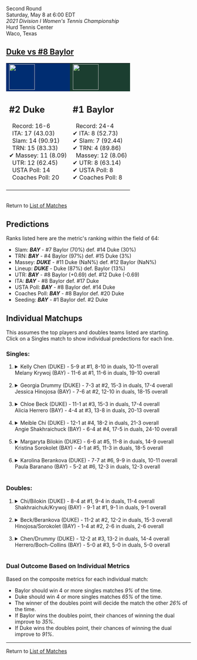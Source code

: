 Second Round  
Saturday, May 8 at 6:00 EDT  
_2021 Division I Women's Tennis Championship_  
Hurd Tennis Center  
Waco, Texas  
## [Duke vs #8 Baylor](https://www.ncaa.com/game/5833682)  

<table><tr style="background-color: #d9d9d9 !important"><td style="background-color: #002D72 !important"><img src="https://www.ncaa.com/sites/default/files/images/logos/schools/d/duke.70.png" width="70" height="70" /></td><td style="background-color: #1B3E30 !important"><img src="https://www.ncaa.com/sites/default/files/images/logos/schools/b/baylor.70.png" width="70" height="70" /></td></tr><tr>
<td>  

<h2>#2 Duke</h2>  
&nbsp; Record: 16-6<br>  
&nbsp; ITA: 17 (43.03)<br>  
&nbsp; Slam: 14 (90.91)<br>  
&nbsp; TRN: 15 (83.33)<br>  
&#10004; Massey: 11 (8.09)<br>  
&nbsp; UTR: 12 (62.45)<br>  
&nbsp; USTA Poll: 14<br>  
&nbsp; Coaches Poll: 20<br>  
<br>  

</td>
<td>  

<h2>#1 Baylor</h2>  
&nbsp; Record: 24-4<br>  
&#10004; ITA: 8 (52.73)<br>  
&#10004; Slam: 7 (92.44)<br>  
&#10004; TRN: 4 (89.86)<br>  
&nbsp; Massey: 12 (8.06)<br>  
&#10004; UTR: 8 (63.14)<br>  
&#10004; USTA Poll: 8<br>  
&#10004; Coaches Poll: 8<br>  
<br>  

</td>
</tr></table>  


<br>Return to [List of Matches](../index.md)  

## Predictions  

Ranks listed here are the metric's ranking within the field of 64:  
- Slam: ***BAY*** - #7 Baylor (70%) def. #14 Duke (30%)  
- TRN: ***BAY*** - #4 Baylor (97%) def. #15 Duke (3%)  
- Massey: ***DUKE*** - #11 Duke (NaN%) def. #12 Baylor (NaN%)  
- Lineup: ***DUKE*** - Duke (87%) def. Baylor (13%)  
- UTR: ***BAY*** - #8 Baylor (+0.69) def. #12 Duke (-0.69)  
- ITA: ***BAY*** - #8 Baylor def. #17 Duke  
- USTA Poll: ***BAY*** - #8 Baylor def. #14 Duke  
- Coaches Poll: ***BAY*** - #8 Baylor def. #20 Duke  
- Seeding: ***BAY*** - #1 Baylor def. #2 Duke  

## Individual Matchups  
This assumes the top players and doubles teams listed are starting.  
Click on a Singles match to show individual predections for each line.  

### Singles:  

<ol>
<li><details>
<summary markdown="span">Kelly Chen (DUKE) - 5-9 at #1, 8-10 in duals, 10-11 overall<br>Melany Krywoj (BAY) - 11-6 at #1, 11-6 in duals, 19-10 overall</summary>
<h4>Predictions</h4><ul>
<li>Composite: <b><i>DUKE</i></b> - Chen (54%) def. Krywoj (46%)</li>  
<li>Slam: <b><i>DUKE</i></b> - Chen (66%) def. Krywoj (34%)</li>  
<li>TRN: <b><i>DUKE</i></b> - Chen (62%) def. Krywoj (38%)</li>  
<li>Massey: <b><i>DUKE</i></b> - Chen (NaN%) def. Krywoj (NaN%)</li>  
<li>UTR: <b><i>BAY</i></b> - Krywoj (62%) def. Chen (38%)</li>  
<li>ITA: <b><i>DUKE</i></b> - Chen (12.42) def. Krywoj (8.77)</li>  
</ul>
</details>&nbsp;</li>
<li><details>
<summary markdown="span">Georgia Drummy (DUKE) - 7-3 at #2, 15-3 in duals, 17-4 overall<br>Jessica Hinojosa (BAY) - 7-6 at #2, 12-10 in duals, 18-15 overall</summary>
<h4>Predictions</h4><ul>
<li>Composite: <b><i>DUKE</i></b> - Drummy (89%) def. Hinojosa (11%)</li>  
<li>Slam: <b><i>DUKE</i></b> - Drummy (90%) def. Hinojosa (10%)</li>  
<li>TRN: <b><i>DUKE</i></b> - Drummy (88%) def. Hinojosa (12%)</li>  
<li>Massey: <b><i>DUKE</i></b> - Drummy (NaN%) def. Hinojosa (NaN%)</li>  
<li>UTR: <b><i>DUKE</i></b> - Drummy (92%) def. Hinojosa (8%)</li>  
<li>ITA: <b><i>DUKE</i></b> - Drummy (24.14) def. Hinojosa (3.62)</li>  
</ul>
</details>&nbsp;</li>
<li><details>
<summary markdown="span">Chloe Beck (DUKE) - 11-1 at #3, 15-3 in duals, 17-4 overall<br>Alicia Herrero (BAY) - 4-4 at #3, 13-8 in duals, 20-13 overall</summary>
<h4>Predictions</h4><ul>
<li>Composite: <b><i>DUKE</i></b> - Beck (74%) def. Herrero (26%)</li>  
<li>Slam: <b><i>DUKE</i></b> - Beck (75%) def. Herrero (25%)</li>  
<li>TRN: <b><i>DUKE</i></b> - Beck (78%) def. Herrero (22%)</li>  
<li>Massey: <b><i>DUKE</i></b> - Beck (NaN%) def. Herrero (NaN%)</li>  
<li>UTR: <b><i>DUKE</i></b> - Beck (73%) def. Herrero (27%)</li>  
<li>ITA: <b><i>DUKE</i></b> - Beck (15.35) def. Herrero (2.87)</li>  
</ul>
</details>&nbsp;</li>
<li><details>
<summary markdown="span">Meible Chi (DUKE) - 12-1 at #4, 18-2 in duals, 21-3 overall<br>Angie Shakhraichuck (BAY) - 6-4 at #4, 17-5 in duals, 24-10 overall</summary>
<h4>Predictions</h4><ul>
<li>Composite: <b><i>DUKE</i></b> - Chi (83%) def. Shakhraichuck (17%)</li>  
<li>Slam: <b><i>DUKE</i></b> - Chi (81%) def. Shakhraichuck (19%)</li>  
<li>TRN: <b><i>DUKE</i></b> - Chi (87%) def. Shakhraichuck (13%)</li>  
<li>Massey: <b><i>DUKE</i></b> - Chi (NaN%) def. Shakhraichuck (NaN%)</li>  
<li>UTR: <b><i>DUKE</i></b> - Chi (82%) def. Shakhraichuck (18%)</li>  
<li>ITA: <b><i>DUKE</i></b> - Chi (15.20) def. Shakhraichuck (1.88)</li>  
</ul>
</details>&nbsp;</li>
<li><details>
<summary markdown="span">Margaryta Bilokin (DUKE) - 6-6 at #5, 11-8 in duals, 14-9 overall<br>Kristina Sorokolet (BAY) - 4-1 at #5, 11-3 in duals, 18-5 overall</summary>
<h4>Predictions</h4><ul>
<li>Composite: <b><i>DUKE</i></b> - Bilokin (72%) def. Sorokolet (28%)</li>  
<li>Slam: <b><i>DUKE</i></b> - Bilokin (70%) def. Sorokolet (30%)</li>  
<li>TRN: <b><i>DUKE</i></b> - Bilokin (68%) def. Sorokolet (32%)</li>  
<li>Massey: <b><i>DUKE</i></b> - Bilokin (NaN%) def. Sorokolet (NaN%)</li>  
<li>UTR: <b><i>DUKE</i></b> - Bilokin (81%) def. Sorokolet (19%)</li>  
<li>ITA: <b><i>DUKE</i></b> - Bilokin (2.72) def. Sorokolet (1.95)</li>  
</ul>
</details>&nbsp;</li>
<li><details>
<summary markdown="span">Karolina Berankova (DUKE) - 7-7 at #6, 9-9 in duals, 10-11 overall<br>Paula Baranano (BAY) - 5-2 at #6, 12-3 in duals, 12-3 overall</summary>
<h4>Predictions</h4><ul>
<li>Composite: <b><i>BAY</i></b> - Baranano (91%) def. Berankova (9%)</li>  
<li>Slam: <b><i>BAY</i></b> - Baranano (90%) def. Berankova (10%)</li>  
<li>TRN: <b><i>BAY</i></b> - Baranano (92%) def. Berankova (8%)</li>  
<li>Massey: <b><i>DUKE</i></b> - Berankova (NaN%) def. Baranano (NaN%)</li>  
<li>UTR: <b><i>BAY</i></b> - Baranano (92%) def. Berankova (8%)</li>  
<li>ITA: <b><i>BAY</i></b> - Baranano (2.52) def. Berankova (0.00)</li>  
</ul>
</details>&nbsp;</li>
</ol>

### Doubles:  

<ol>
<li><details>
<summary markdown="span">Chi/Bilokin (DUKE) - 8-4 at #1, 9-4 in duals, 11-4 overall<br>Shakhraichuk/Krywoj (BAY) - 9-1 at #1, 9-1 in duals, 9-1 overall</summary>
<br>Sorry, we don't have any metrics for this match
</details>&nbsp;</li>
<li><details>
<summary markdown="span">Beck/Berankova (DUKE) - 11-2 at #2, 12-2 in duals, 15-3 overall<br>Hinojosa/Sorokolet (BAY) - 1-4 at #2, 2-6 in duals, 2-6 overall</summary>
<br>Sorry, we don't have any metrics for this match
</details>&nbsp;</li>
<li><details>
<summary markdown="span">Chen/Drummy (DUKE) - 12-2 at #3, 13-2 in duals, 14-4 overall<br>Herrero/Boch-Collins (BAY) - 5-0 at #3, 5-0 in duals, 5-0 overall</summary>
<br>Sorry, we don't have any metrics for this match
</details>&nbsp;</li>
</ol>

### Dual Outcome Based on Individual Metrics  
  
Based on the composite metrics for each individual match:  
- Baylor should win 4 or more singles matches _9%_ of the time.  
- Duke should win 4 or more singles matches _65%_ of the time.  
- The winner of the doubles point will decide the match the other _26%_ of the time.  
- If Baylor wins the doubles point, their chances of winning the dual improve to _35%_.  
- If Duke wins the doubles point, their chances of winning the dual improve to _91%_.  
  
------

Return to [List of Matches](../index.md)  
